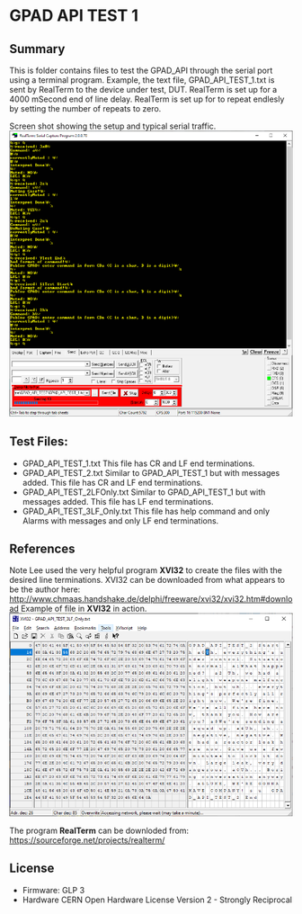 # GPAD API TEST 1

## Summary
This is folder contains files to test the GPAD_API through the serial port using a terminal program.
Example, the text file, GPAD_API_TEST_1.txt is sent by RealTerm to the device under test, DUT.
RealTerm is set up for a 4000 mSecond end of line delay.
RealTerm is set up for to repeat endlesly by setting the number of repeats to zero.

Screen shot showing the setup and typical serial traffic.
![ScreenShotTest1.gif](ScreenShotTest1.gif)

## Test Files:
* GPAD_API_TEST_1.txt  This file has CR and LF end terminations.
* GPAD_API_TEST_2.txt Similar to GPAD_API_TEST_1 but with messages added. This file has CR and LF end terminations.
* GPAD_API_TEST_2LFOnly.txt Similar to GPAD_API_TEST_1 but with messages added. This file has LF end terminations.
* GPAD_API_TEST_3LF_Only.txt This file has help command and only Alarms with messages and only LF end terminations.

## References
Note Lee used the very helpful program **XVI32** to create the files with the desired line terminations.
XVI32 can be downloaded from what appears to be the author here: http://www.chmaas.handshake.de/delphi/freeware/xvi32/xvi32.htm#download
Example of file in **XVI32** in action.
![XVI32Example.gif](XVI32Example.gif)

The program **RealTerm** can be downloded from: https://sourceforge.net/projects/realterm/

## License

* Firmware: GLP 3
* Hardware CERN Open Hardware License Version 2 - Strongly Reciprocal

